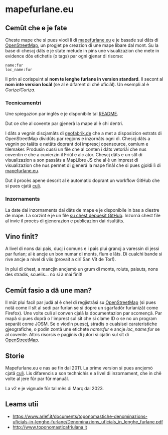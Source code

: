 # mapefurlane.eu

## Cemût che e je fate

Cheste mape che si pues viodi lì di [mapefurlane.eu](https://www.mapefurlane.eu) e je basade sui dâts di [OpenStreetMap](https://www.openstreetmap.org), un progjet pe creazion di une mape libare dal mont. Su la base di chescj dâts e je state metude in pins une visualizazion che mete in evidence dôs etichetis (o tags) par ogni gjenar di risorse:

```
name:fur
loc_name:fur
```

Il prin al corispuint al **nom te lenghe furlane in version standard**. Il secont al **nom inte version locâl** (se al è difarent di chê uficiâl). Un esempli al è *Gurize/Guriza*.

### Tecnicamentri

Une spiegazion par inglês e je disponibile tal [README](../README.md).

Dut ce che al covente par gjenerâ la mape al è chi dentri.

I dâts a vegnin discjamâts di [geofabrik.de](https://www.geofabrik.de/) che a met a disposizion estrats di OpenStreetMap dividûts par regjons e inzornâts ogni dì. Chescj dâts a vegnin po taiâts e netâts doprant doi imprescj opensource, osmium e tilemaker. Produsìn cussì un file che al conten i dâts vetoriâi che nus coventin e che a cuvierzin il Friûl e alc ator. Chescj dâts e un stîl di visualizazion a son passâts a MapLibre JS che al è un imprest di visualizazion che nus permet di gjenerâ la mape finâl che si pues gjoldi lì di [mapefurlane.eu](https://www.mapefurlane.eu).

Dut il procès apene descrit al è automatic doprant un workflow GitHub che si pues cjatâ [culì](../.github/workflows/generate-and-publish.yaml).

### Inzornaments

La date dai inzornaments dai dâts de mape e je disponibile in bas a diestre de mape. La sorzint e je un file [su chest depuesit GitHub](../MAPDATE.txt). Inzornâ chest file al invie il procès di gjenerazion e publicazion dai risultâts.

## Vino finît?

A livel di nons dai paîs, ducj i comuns e i paîs plui grancj a varessin di jessi par furlan; al è ancje un bon numar di monts, flum e lâts. Di cualchi bande si rive ancje a nivel di viis (provait a cirî San Vît de Tor!).

In plui di chest, a mancjin ancjemò un grum di monts, roiuts, paisuts, nons des stradis, scuelis... no si à mai finît!

## Cemût fasio a dâ une man?

Il mût plui facil par judâ al è chel di regjistrâsi su [OpenStreetMap](https://www.openstreetmap.org) (si pues notâ come il sît al sedi par furlan se si dopre un sgarfadôr furlanizât come Firefox). Une volte culì al conven cjalâ la documentazion par scomençâ. Par mapâ si pues doprâ o l'imprest sul sît che si clame ID o se no un program separât come JOSM. Se o viodìn puescj, stradis o cualsisei carateristiche gjeografiche, o podin zontâ une etichete *name:fur* e ancje *loc_name:fur* se al covente. Altris risorsis e pagjinis di jutori si cjatin sul sît di [OpenStreetMap](https://www.openstreetmap.org/help).

## Storie

Mapefurlane.eu e nas ae fin dal 2011. La prime version si pues ancjemò cjatâ [culì](https://www.mapefurlane.eu/v1). Lis difarencis a son technichis e a livel di inzornament, che in chê volte al jere fûr par fûr manuâl.

La v2 e je vignude fûr tal mês di Març dal 2023.

## Leams utii

* https://www.arlef.it/documents/toponomastiche-denominazions-uficials-in-lenghe-furlane/Denominazions_uficials_in_lenghe_furlane.pdf
* http://www.toponomasticafriulana.it
